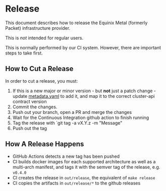 # Release

This document describes how to release the Equinix Metal (formerly Packet) infrastructure provider.

This is _not_ intended for regular users.

This is normally performed by our CI system. However, there are important steps to take first.

## How to Cut a Release

In order to cut a release, you must:

1. If this is a new major or minor version - but **not** just a patch change - update [metadata.yaml](./metadata.yaml) to add it, and map it to the correct cluster-api contract version
1. Commit the changes.
1. Push out your branch, open a PR and merge the changes
1. Wait for the Continuous Integration github action to finish running
1. Tag the release with `git tag -a vX.Y.z -m "Message"
1. Push out the tag

## How A Release Happens

* GitHub Actions detects a new tag has been pushed
* CI builds docker images for each supported architecture as well as a multi-arch manifest, and tags it with the semver tag of the release, e.g. `v0.4.0`
* CI creates the release in `out/release`, the equivalent of `make release`
* CI copies the artifacts in `out/release/*` to the github releases
